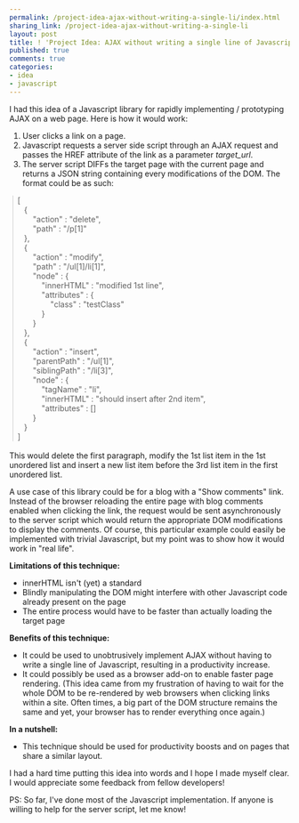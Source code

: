 ```yaml
---
permalink: /project-idea-ajax-without-writing-a-single-li/index.html
sharing_link: /project-idea-ajax-without-writing-a-single-li
layout: post
title: ! 'Project Idea: AJAX without writing a single line of Javascript'
published: true
comments: true
categories:
- idea
- javascript
---
```

I had this idea of a Javascript library for rapidly implementing / prototyping AJAX on a web page. Here is how it would work:<br /><ol><li>User clicks a link on a page.</li><li>Javascript requests a server side script through an AJAX request and passes the HREF attribute of the link as a parameter <i>target_url</i>. </li> <li>The server script DIFFs the target page with the current page and returns a JSON string containing every modifications of the DOM. The format could be as such:</li></ol><blockquote class="gmail_quote" style="margin: 0pt 0pt 0pt 0.8ex; border-left: 1px solid rgb(204, 204, 204); padding-left: 1ex;"> [<br />    {<br />        &quot;action&quot; : &quot;delete&quot;,<br />        &quot;path&quot; : &quot;/p[1]&quot;<br />    },<br />    {<br />        &quot;action&quot; : &quot;modify&quot;,<br />        &quot;path&quot; : &quot;/ul[1]/li[1]&quot;,<br />        &quot;node&quot; : {<br />            &quot;innerHTML&quot; : &quot;modified 1st line&quot;,<br />            &quot;attributes&quot; : {<br />                &quot;class&quot; : &quot;testClass&quot;<br />            }<br />        }<br />    },<br />    {<br />        &quot;action&quot; : &quot;insert&quot;,<br />        &quot;parentPath&quot; : &quot;/ul[1]&quot;,<br />        &quot;siblingPath&quot; : &quot;/li[3]&quot;, <br />        &quot;node&quot; : {<br />            &quot;tagName&quot; : &quot;li&quot;,<br />            &quot;innerHTML&quot; : &quot;should insert after 2nd item&quot;,<br />            &quot;attributes&quot; : []<br />        }<br />    }<br /> ]<br /></blockquote><br /> This would delete the first paragraph, modify the 1st list item in the 1st unordered list and insert a new list item before the 3rd list item in the first unordered list.<p />A use case of this library could be for a blog with a &quot;Show comments&quot; link. Instead of the browser reloading the entire page with blog comments enabled when clicking the link, the request would be sent asynchronously to the server script which would return the appropriate DOM modifications to display the comments. Of course, this particular example could easily be implemented with trivial Javascript, but my point was to show how it would work in &quot;real life&quot;.<p /><b>Limitations of this technique:</b><br /><ul><li>innerHTML isn&#39;t (yet) a standard</li><li>Blindly manipulating the DOM might interfere with other Javascript code already present on the page</li> <li>The entire process would have to be faster than actually loading the target page<br /></li></ul><b>Benefits of this technique:</b><br /><ul><li>It could be used to unobtrusively implement AJAX without having to write a single line of Javascript, resulting in a productivity increase.</li> <li>It could possibly be used as a browser add-on to enable faster page rendering. (This idea came from my frustration of having to wait for the whole DOM to be re-rendered by web browsers when clicking links within a site. Often times, a big part of the DOM structure remains the same and yet, your browser has to render everything once again.)</li></ul><b>In a nutshell:</b><br /><ul><li>This technique should be used for productivity boosts and on pages that share a similar layout.<br /></li></ul>I had a hard time putting this idea into words and I hope I made myself clear. I would appreciate some feedback from fellow developers!<p /> PS: So far, I&#39;ve done most of the Javascript implementation. If anyone is willing to help for the server script, let me know!
